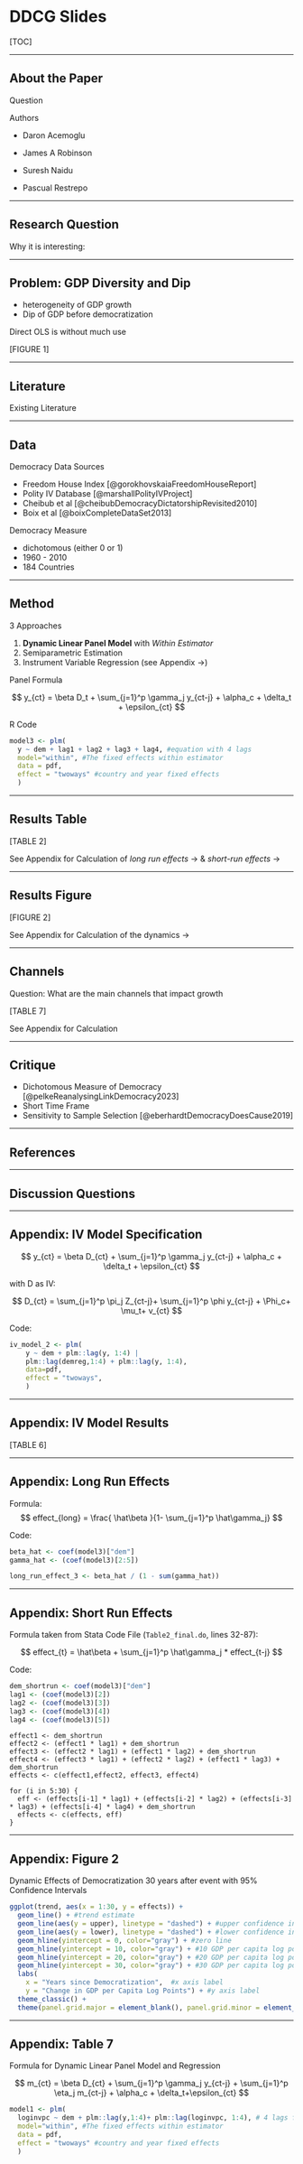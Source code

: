 # DDCG Slides

[TOC]

---

## About the Paper

Question

Authors

-   Daron Acemoglu

-   James A Robinson

-   Suresh Naidu

-   Pascual Restrepo


---
## Research Question

Why it is interesting:

---

## Problem: GDP Diversity and Dip

- heterogeneity of GDP growth
- Dip of GDP before democratization

Direct OLS is without much use

[FIGURE 1]

---

## Literature

Existing Literature



---

## Data

Democracy Data Sources

- Freedom House Index [@gorokhovskaiaFreedomHouseReport]
- Polity IV Database [@marshallPolityIVProject]
- Cheibub et al [@cheibubDemocracyDictatorshipRevisited2010]
- Boix et al [@boixCompleteDataSet2013]

Democracy Measure

- dichotomous (either 0 or 1)
- 1960 - 2010
- 184 Countries

---

## Method

3 Approaches

1. **Dynamic Linear Panel Model** with *Within Estimator*
2. Semiparametric Estimation
3. Instrument Variable Regression (see Appendix ->)

Panel Formula

$$
y_{ct} = \beta D_t + \sum_{j=1}^p \gamma_j y_{ct-j} + \alpha_c + \delta_t + \epsilon_{ct}
$$

R Code

```R
model3 <- plm(
  y ~ dem + lag1 + lag2 + lag3 + lag4, #equation with 4 lags
  model="within", #The fixed effects within estimator
  data = pdf, 
  effect = "twoways" #country and year fixed effects
  )
```

---

## Results Table

[TABLE 2]

See Appendix for Calculation of *long run effects* -> & *short-run effects* ->

---

## Results Figure

[FIGURE 2]

See Appendix for Calculation of the dynamics ->

---

## Channels

Question: What are the main channels that impact growth

[TABLE 7]

See Appendix for Calculation

---

## Critique

- Dichotomous Measure of Democracy [@pelkeReanalysingLinkDemocracy2023]
- Short Time Frame <!-- lot of democratizations around 1990s-->
- Sensitivity to Sample Selection [@eberhardtDemocracyDoesCause2019]



---

## References



---

## Discussion Questions



---

## Appendix: IV Model Specification

$$
y_{ct} = \beta D_{ct} + \sum_{j=1}^p \gamma_j y_{ct-j} + \alpha_c + \delta_t + \epsilon_{ct}
$$

with D as IV:

$$
D_{ct} = \sum_{j=1}^p \pi_j Z_{ct-j}+ \sum_{j=1}^p \phi y_{ct-j} + \Phi_c+ \mu_t+ v_{ct}
$$

Code:

```R
iv_model_2 <- plm(
    y ~ dem + plm::lag(y, 1:4) | 
    plm::lag(demreg,1:4) + plm::lag(y, 1:4),
    data=pdf,
    effect = "twoways",
    )
```



---

## Appendix: IV Model Results

[TABLE 6]

---

## Appendix: Long Run Effects

Formula:
$$
effect_{long} = \frac{ \hat\beta }{1- \sum_{j=1}^p \hat\gamma_j}
$$

Code:
```R
beta_hat <- coef(model3)["dem"]
gamma_hat <- (coef(model3)[2:5])

long_run_effect_3 <- beta_hat / (1 - sum(gamma_hat))
```

---

## Appendix: Short Run Effects

Formula taken from Stata Code File (`Table2_final.do`, lines 32-87):

$$
effect_{t} = \hat\beta + \sum_{j=1}^p \hat\gamma_j * effect_{t-j}
$$

Code:
```R
dem_shortrun <- coef(model3)["dem"]
lag1 <- (coef(model3)[2])
lag2 <- (coef(model3)[3])
lag3 <- (coef(model3)[4])
lag4 <- (coef(model3)[5])
```

```{r}
effect1 <- dem_shortrun
effect2 <- (effect1 * lag1) + dem_shortrun
effect3 <- (effect2 * lag1) + (effect1 * lag2) + dem_shortrun
effect4 <- (effect3 * lag1) + (effect2 * lag2) + (effect1 * lag3) + dem_shortrun
effects <- c(effect1,effect2, effect3, effect4)
```

```{r}
for (i in 5:30) {
  eff <- (effects[i-1] * lag1) + (effects[i-2] * lag2) + (effects[i-3] * lag3) + (effects[i-4] * lag4) + dem_shortrun
  effects <- c(effects, eff)
}
```

---

## Appendix: Figure 2

Dynamic Effects of Democratization 30 years after event with 95% Confidence Intervals

```R
ggplot(trend, aes(x = 1:30, y = effects)) +
  geom_line() + #trend estimate
  geom_line(aes(y = upper), linetype = "dashed") + #upper confidence interval
  geom_line(aes(y = lower), linetype = "dashed") + #lower confidence interval
  geom_hline(yintercept = 0, color="gray") + #zero line
  geom_hline(yintercept = 10, color="gray") + #10 GDP per capita log point mark
  geom_hline(yintercept = 20, color="gray") + #20 GDP per capita log point mark
  geom_hline(yintercept = 30, color="gray") + #30 GDP per capita log point mark
  labs(
    x = "Years since Democratization",  #x axis label
    y = "Change in GDP per Capita Log Points") + #y axis label
  theme_classic() +
  theme(panel.grid.major = element_blank(), panel.grid.minor = element_blank())
```

---

## Appendix: Table 7

Formula for Dynamic Linear Panel Model and Regression

$$
m_{ct} = \beta D_{ct} + \sum_{j=1}^p \gamma_j y_{ct-j} + \sum_{j=1}^p \eta_j m_{ct-j} + \alpha_c + \delta_t+\epsilon_{ct}
$$

```R
model1 <- plm(
  loginvpc ~ dem + plm::lag(y,1:4)+ plm::lag(loginvpc, 1:4), # 4 lags for y and the variable
  model="within", #The fixed effects within estimator
  data = pdf, 
  effect = "twoways" #country and year fixed effects
  )
```